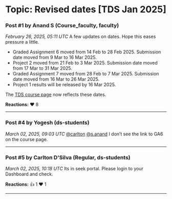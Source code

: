 # Topic: Revised dates [TDS Jan 2025]

### Post #1 by **Anand S** (Course_faculty, faculty)
*February 26, 2025, 05:11 UTC*
A few updates on dates. Hope this eases pressure a little.

* Graded Assignment 6 moved from 14 Feb to 28 Feb 2025. Submission date moved from 9 Mar to 16 Mar 2025.
* Project 2 moved from 21 Feb to 3 Mar 2025. Submission date moved from 17 Mar to 31 Mar 2025.
* Graded Assignment 7 moved from 28 Feb to 7 Mar 2025. Submission date moved from 16 Mar to 26 Mar 2025.
* Project 1 results will be released by 16 Mar 2025.

The [TDS course page](https://tds.s-anand.net/) now reflects these dates.

**Reactions:** ❤️ 8

---

### Post #4 by **Yogesh** (ds-students)
*March 02, 2025, 09:03 UTC*
[@carlton](https://discourse.onlinedegree.iitm.ac.in/u/carlton) [@s.anand](https://discourse.onlinedegree.iitm.ac.in/u/s.anand) I don’t see the link to GA6 on the course page.

---

### Post #5 by **Carlton D'Silva** (Regular, ds-students)
*March 02, 2025, 10:18 UTC*
Its in seek portal. Please login to your Dashboard and check.

**Reactions:** 👍 1 ❤️ 1

---

